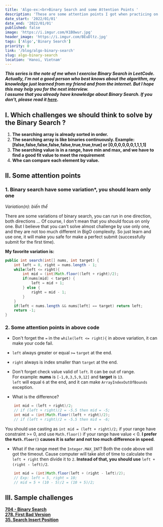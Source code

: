 ```yaml
---
title: 'Algo-ex:<br>Binary Search and some Attention Points '
description: 'These are some attention points I got when practicing on leetcode. These can help you succeed in the first submit, and the Interviewer doesn't like that.'
date_start: '2022/01/01'
date_end: '2022/01/01'
published: false
image: 'https://i.imgur.com/K1BOwur.jpg'
header_image: 'https://i.imgur.com/BEuDltz.jpg'
tags: ['Algo','Binary Search']
priority: 0
link: '/blog/algo-binary-search'
slug: algo-binary-search
location: 'Hanoi, Vietnam'
---
```


_**This series is the note of me when I exercise Binary Search in LeetCode. Actually, I'm not a good person who best knows about the algorithm, my knowledge just learned from my friend and from the internet. But I hope this may help you for the next interview.  
I assume that you already have knowledge about Binary Search. If you don't, please read it [here][1].**_

## I. Which challenges we should think to solve by the Binary Search ?

1. **The searching array is already sorted in order.**
2. **The searching array is like binaries continuously. Example: [false,false,false,false,false,true,true,true] or [0,0,0,0,0,0,1,1,1,1]**
3. **The searching value is in a range, have min and max, and we have to find a good fit value to meet the requirement**
4. **Whe can compare each element by value.**

## II. Some attention points

### 1. Binary search have some variation*, you should learn only one

_Variation(n): biến thể_

There are some variations of binary search, you can run in one direction, both directions ... Of course, I don't mean that you should focus on only one. But I believe that you can't solve almost challenge by use only one, and they are not too much different in BigO complexity. So just learn and use one, it will make you safe for make a perfect submit (successfully submit for the first time).

**My favorite variation is:**

```java
public int search(int[] nums, int target) {
    int left = 0, right = nums.length - 1;
    while(left <= right){
        int mid = (int)Math.floor((left + right)/2);
        if(nums[mid] < target) {
            left = mid + 1;
        } else {
            right = mid - 1;
        }
    }
    if(left < nums.length && nums[left] == target) return left; 
    return -1;
}
```

### 2. Some attention points in above code

* Don't forget the `=` in the `while(left <= right){` in above variation, it can make your code fail.

* `left` always greater or equal `>=` `target` at the end.
* `right` always is index smaller than `target` at the end.

* Don't forget check value valid of `left`. It can be out of range.  
For example: **nums** is `[-1,0,3,5,9,12]` and **target** is `13`.  
`left` will equal `6` at the end, and it can make `ArrayIndexOutOfBounds` exception.

* What is the difference?
```java
    int mid = (left + right)/2;
    // if (left + right)/2 = -5.5 then mid = -5;
    int mid = (int)Math.floor((left + right)/2);
    // if (left + right)/2 = -5.5 then mid = -6;
```
You should use casting as `int mid = (left + right)/2;` if your range have constraint >= 0, and use `Math.floor()` if your range have value < 0.
**I prefer the `Math.floor()` causes it is safer and not too much difference in speed**.

* What if the range meet the `Integer.MAX_INT`?
Both the code above will got the timeout. Cause computer will take alot of time to calculate the `left + right` then divide it to `2`.
**Instead of that, you should use** `left + (right - left)/2`.

```java
    int mid = (int)Math.floor(left + (right - left)/2);
    // Exp: left = 5, right = 10;
    // mid = 5 + (10 - 5)/2 = (10 + 5)/2;
```

## III. Sample challenges

[**704 - Binary Search**][3.1]  
[**278. First Bad Version**][3.2]  
[**35. Search Insert Position**][3.3]  

[1]: https://www.geeksforgeeks.org/binary-search/
[3.1]: https://leetcode.com/problems/binary-search/
[3.2]: https://leetcode.com/problems/first-bad-version/
[3.3]: https://leetcode.com/problems/search-insert-position/